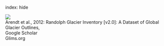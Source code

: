 index: hide

<div class="Citation">
    <div class="Citation-thumb CitationThumb-linked"  data-href="http://www.glims.org/RGI/RGI_Tech_Report_V2.0.pdf">
      <img src="https://static.claimspace.cloud/climate-study-static/refs/thumbs/4/Arendt_et_al_2012-thumb.png" />
    </div>

  <div class="Citation-body">
    <div class="Citation-text">Arendt et al., 2012: <span class="Article-bookTitle">Randolph Glacier Inventory [v2.0]: A Dataset of Global Glacier Outlines, </span></div>
    <div class="Citation-links">
      <div class="CitationLink" data-href="https://scholar.google.com/scholar?q=Randolph+Glacier+Inventory+%5Bv2.0%5D%3A+A+Dataset+of+Global+Glacier+Outlines">
        <div class="CitationLink-icon CitationLink-Scholar"></div>
        <div class="CitationLink-text">Google Scholar</div>
      </div>
      <div class="CitationLink" data-href="http://www.glims.org/RGI/RGI_Tech_Report_V2.0.pdf">
        <div class="CitationLink-icon CitationLink-Publisher"></div>
        <div class="CitationLink-text">Glims.org</div>
      </div>
    </div>
  </div>
</div>


<div class="Citation-copy">

</div>